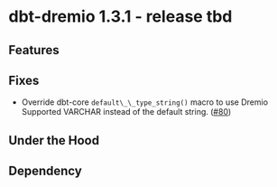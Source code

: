 # dbt-dremio 1.3.1 - release tbd

## Features

## Fixes

-   Override dbt-core `default\_\_type_string()` macro to use Dremio Supported VARCHAR instead of the default string. ([#80](https://github.com/dremio/dbt-dremio/pull/80))

## Under the Hood

## Dependency
